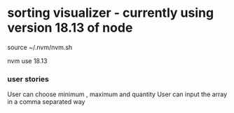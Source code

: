 # sorting visualizer - currently using version 18.13 of node

source ~/.nvm/nvm.sh

nvm use 18.13

###  user stories

User can choose minimum , maximum and quantity
User can input the array in a comma separated way
